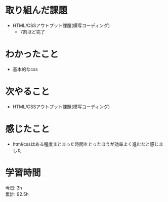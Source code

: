 # 取り組んだ課題 
- HTML/CSSアウトプット課題(模写コーディング)
  - 7割ほど完了
# わかったこと   
- 基本的なcss
# 次やること
- HTML/CSSアウトプット課題(模写コーディング)
# 感じたこと
- html/cssはある程度まとまった時間をとったほうが効率よく進むなと感じました
# 学習時間  
今日: 3h  
累計: 92.5h 

